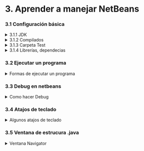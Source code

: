 # 3. Aprender a manejar NetBeans

### 3.1 Configuración básica

<details>
<summary>3.1.1 JDK</summary>

* Tools -> Java Platforms
* Projects -> Java Dependecies
* Tools -> Java Platforms -> Add platform

##### Netbeans 23, necesita JDK 17+

</details>

<details>
<summary>3.1.2 Compilados</summary>

![](../../static/img/compilado.PNG)

</details>

<details>
<summary>3.1.3 Carpeta Test</summary>

* Clic derecho en el nombre del proyecto.New > Java Class.
En el campo Package, escribe “test” para crear la carpeta de test.


</details>

<details>
<summary>3.1.4 Librerías, dependecias</summary>

* Tools -> Libraries
* Projects -> Dependencies

</details>

### 3.2 Ejecutar un programa

<details>
<summary>Formas de ejecutar un programa</summary>

##### Para ejecutar un programa en netbeans existen varias opciones: 

* Botón de run Project.
* Pestaña Run -> Run project
* Pestaña Run -> Run File
* F6 -> Run Project
* Mayús + F6 -> Run File

![](../../static/img/play.PNG)

</details>

### 3.3 Debug en netbeans

<details>
<summary>Como hacer Debug</summary>

##### Al hacer click derecho sobre breakpoint -> Properties, se pueden añadir condiciones y otros parámetros.

* Debug Project -> Botón Debug | Crtl + F5 | Debug -> Debug Project
* Debug File -> Debug -> Debug File | Crtl + Mayús + F5
* Debug Test File -> Debug Test File | Crtl + Mayús + F6
* Step over -> F8
* Step over expression -> Mayús + F8
* Step Into -> F7
* Step out -> Crtl + F7

##### Al hacer debug, se creará una nueva ventana debajo de Navigator, dónde se verán todos los breakpoints. Y se podrán modificar y crear nuevos.

</details>

### 3.4 Atajos de teclado

<details>
<summary>Algunos atajos de teclado</summary>

* Ctrl + Espacio -> Sugerencias de código

* Ctrl + Shift + I -> Realizar importaciones automáticas de librerías necesarias

* Ctrl + E -> Eliminar la línea actual.

* Alt + Shift + F -> Organizar código.

* Ctrl + Shift + U -> Crear test.

* Ctrl + Shift + D -> Acceder a las últimas cinco copias del portapapeles.

* Ctrl + Shift + C -> Comentar línea seleccionada.

* Shift + Suprimir -> Cortar línea actual.

* Ctrl + K -> Autocompletar código.

* for + Tabulador -> Insertar un bucle for.

* Ctrl + Shift + Flecha Abajo -> Duplicar línea seleccionada.

* Ctrl + 4 -> Mostrar output (consola de salida).

* Ctrl + Shift + R -> Selección rectangular.


</details>

### 3.5 Ventana de estrucura .java

<details>
<summary>Ventana Navigator</summary>

##### La ventana de estructura esta por defecto en la esquina inferior izquierda.

* Windows -> Navigator
* Ctrl + 7

![](../../static/img/navigator.PNG)

</details>